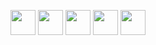 <p align="left">
  <img src="https://cdn.jsdelivr.net/gh/devicons/devicon/icons/kotlin/kotlin-original.svg" height="40" width="40" />
  <img src="https://cdn.jsdelivr.net/gh/devicons/devicon/icons/android/android-original.svg" height="40" width="40" />
  <img src="https://cdn.jsdelivr.net/gh/devicons/devicon/icons/firebase/firebase-plain.svg" height="40" width="40" />
  <img src="https://cdn.jsdelivr.net/gh/devicons/devicon/icons/git/git-original.svg" height="40" width="40" />
  <img src="https://cdn.jsdelivr.net/gh/devicons/devicon/icons/github/github-original.svg" height="40" width="40" />
</p>

